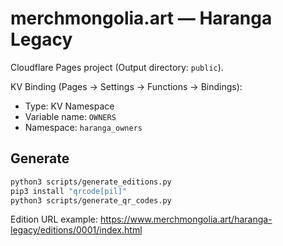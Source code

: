 # merchmongolia.art — Haranga Legacy

Cloudflare Pages project (Output directory: `public`).

KV Binding (Pages → Settings → Functions → Bindings):
- Type: KV Namespace
- Variable name: `OWNERS`
- Namespace: `haranga_owners`

## Generate
```bash
python3 scripts/generate_editions.py
pip3 install "qrcode[pil]"
python3 scripts/generate_qr_codes.py
```
Edition URL example:
https://www.merchmongolia.art/haranga-legacy/editions/0001/index.html
